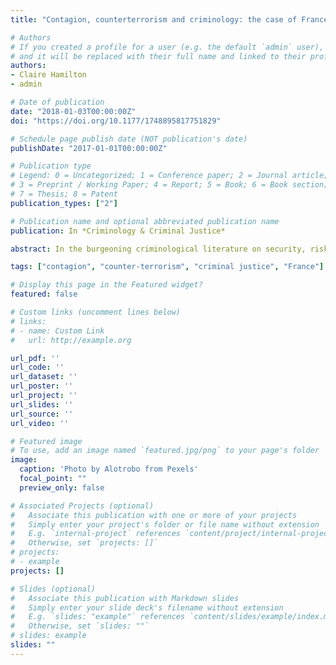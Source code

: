 ```yaml
---
title: "Contagion, counterterrorism and criminology: the case of France"

# Authors
# If you created a profile for a user (e.g. the default `admin` user), write the username (folder name) here 
# and it will be replaced with their full name and linked to their profile
authors:
- Claire Hamilton
- admin

# Date of publication
date: "2018-01-03T00:00:00Z"
doi: "https://doi.org/10.1177/1748895817751829"

# Schedule page publish date (NOT publication's date)
publishDate: "2017-01-01T00:00:00Z"

# Publication type
# Legend: 0 = Uncategorized; 1 = Conference paper; 2 = Journal article;
# 3 = Preprint / Working Paper; 4 = Report; 5 = Book; 6 = Book section;
# 7 = Thesis; 8 = Patent
publication_types: ["2"]

# Publication name and optional abbreviated publication name
publication: In *Criminology & Criminal Justice*

abstract: In the burgeoning criminological literature on security, risk and preventive justice which has followed the 9/11 attacks on the Twin Towers, ‘contagion’ or the deleterious effect of counterterrorist policies on the ordinary criminal law has been the subject of some discussion, mostly in the context of the threat which such ‘exceptional’ policies pose to mainstream procedural values. This article seeks to build on this literature through an examination of the impact of post 9/11 counterterrorism law and policy on the ordinary criminal justice system in France. Given the extent to which counterterrorist law now encroaches on various aspects of French criminal law, the argument is made for greater criminological attention to be paid to the ‘trickle-down’ effect of extraordinary law on the ordinary business of the criminal justice system.

tags: ["contagion", "counter-terrorism", "criminal justice", "France"]

# Display this page in the Featured widget?
featured: false

# Custom links (uncomment lines below)
# links:
# - name: Custom Link
#   url: http://example.org

url_pdf: ''
url_code: ''
url_dataset: ''
url_poster: ''
url_project: ''
url_slides: ''
url_source: ''
url_video: ''

# Featured image
# To use, add an image named `featured.jpg/png` to your page's folder 
image:
  caption: 'Photo by Alotrobo from Pexels'
  focal_point: ""
  preview_only: false

# Associated Projects (optional)
#   Associate this publication with one or more of your projects
#   Simply enter your project's folder or file name without extension
#   E.g. `internal-project` references `content/project/internal-project/index.md`
#   Otherwise, set `projects: []`
# projects:
# - example
projects: []

# Slides (optional)
#   Associate this publication with Markdown slides
#   Simply enter your slide deck's filename without extension
#   E.g. `slides: "example"` references `content/slides/example/index.md`
#   Otherwise, set `slides: ""`
# slides: example
slides: ""
---
```

